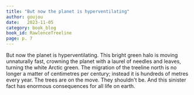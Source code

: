 ```yaml
---
title: "But now the planet is hyperventilating"
author: goujou
date:   2023-11-05
category: book_blog
book_id: RawlenceTreeline
page: p. 7
---
```

But now the planet is hyperventilating.
This bright green halo is moving unnaturally fast, crowning the planet with a laurel of needles and leaves, turning the white Arctic green.
The migration of the treeline north is no longer a matter of centimetres per century; instead it is hundreds of metres every year.
The trees are on the move.
They shouldn't be.
And this sinister fact has enormous consequences for all life on earth.

